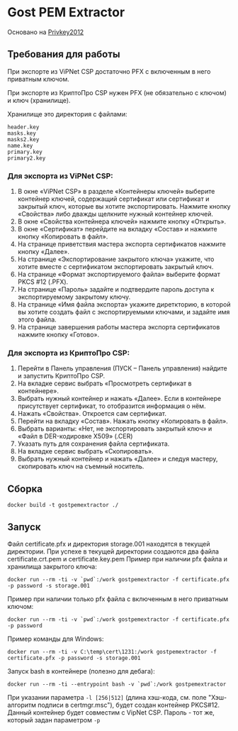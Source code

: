 # Gost PEM Extractor

Основано на [Privkey2012](https://github.com/iliadmitriev/privkey2012)

## Требования для работы

При экспорте из ViPNet CSP достаточно PFX с включенным в него приватным ключом.

При экспорте из КриптоПро CSP нужен PFX (не обязательно с ключом) и ключ (хранилище).

Хранилище это директория с файлами:
```
header.key
masks.key
masks2.key
name.key
primary.key
primary2.key
```

### Для экспорта из ViPNet CSP:
1. В окне «ViPNet CSP» в разделе «Контейнеры ключей» выберите контейнер ключей, содержащий сертификат или сертификат и закрытый ключ, которые вы хотите экспортировать. Нажмите кнопку «Свойства» либо дважды щелкните нужный контейнер ключей.
2. В окне «Свойства контейнера ключей» нажмите кнопку «Открыть».
3. В окне «Сертификат» перейдите на вкладку «Состав» и нажмите кнопку «Копировать в файл».
4. На странице приветствия мастера экспорта сертификатов нажмите кнопку «Далее».
5. На странице «Экспортирование закрытого ключа» укажите, что хотите вместе с сертификатом экспортировать закрытый ключ.
6. На странице «Формат экспортируемого файла» выберите формат PKCS #12 (.PFX).
7. На странице «Пароль» задайте и подтвердите пароль доступа к экспортируемому закрытому ключу.
8. На странице «Имя файла экспорта» укажите диреткторию, в которой вы хотите создать файл с экспортируемыми ключами, и задайте имя этого файла.
9. На странице завершения работы мастера экспорта сертификатов нажмите кнопку «Готово».

### Для экспорта из КриптоПро CSP:
1. Перейти в Панель управления (ПУСК – Панель управления) найдите и запустить КриптоПро CSP.
2. На вкладке сервис выбрать «Просмотреть сертификат в контейнере».
3. Выбрать нужный контейнер и нажать «Далее». Если в контейнере присутствует сертификат, то отобразится информация о нём.
4. Нажать «Свойства». Откроется сам сертификат.
5. Перейти на вкладку «Состав». Нажать кнопку «Копировать в файл».
6. Выбрать варианты: «Нет, не экспортировать закрытый ключ» и «Файл в DER-кодировке X509» (.CER)
7. Указать путь для сохранения файла сертификата.
8. На вкладке сервис выбрать «Скопировать».
9. Выбрать нужный контейнер и нажать «Далее» и следуя мастеру, скопировать ключ на съемный носитель.

## Сборка

```
docker build -t gostpemextractor ./
```

## Запуск

Файл certificate.pfx и директория storage.001 находятся в текущей директории. При успехе в текущей директории создаются два файла certificate.crt.pem и certificate.key.pem
Пример при наличии pfx файла и хранилища закрытого ключа:
```
docker run --rm -ti -v `pwd`:/work gostpemextractor -f certificate.pfx -p password -s storage.001
```
Пример при наличии только pfx файла с включенным в него приватным ключом:
```
docker run --rm -ti -v `pwd`:/work gostpemextractor -f certificate.pfx -p password 
```
Пример команды для Windows:
```
docker run --rm -ti -v C:\temp\cert\1231:/work gostpemextractor -f certificate.pfx -p password -s storage.001
```
Запуск bash в контейнере (полезно для дебага):
```
docker run --rm -ti --entrypoint bash -v `pwd`:/work gostpemextractor
```

При указании параметра `-l [256|512]` (длина хэш-кода, см. поле "Хэш-алгоритм подписи в certmgr.msc"), будет создан контейнер PKCS#12.  
Данный контейнер будет совместим с VipNet CSP. Пароль - тот же, который задан параметром `-p`
